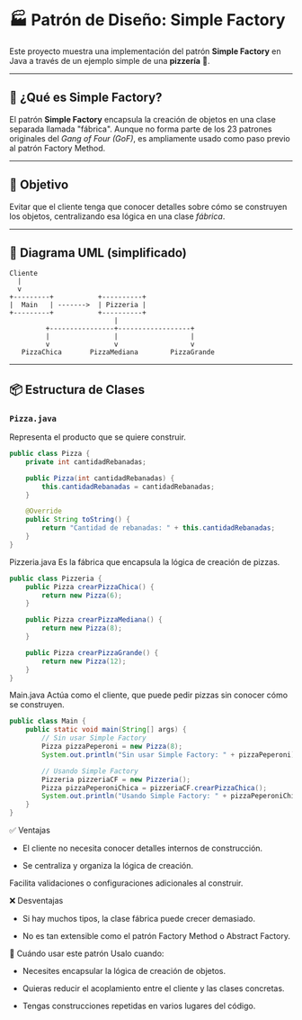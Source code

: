 # 🏭 Patrón de Diseño: Simple Factory

Este proyecto muestra una implementación del patrón **Simple Factory** en Java a través de un ejemplo simple de una **pizzería** 🍕.

---

## 📌 ¿Qué es Simple Factory?

El patrón **Simple Factory** encapsula la creación de objetos en una clase separada llamada "fábrica". Aunque no forma parte de los 23 patrones originales del *Gang of Four (GoF)*, es ampliamente usado como paso previo al patrón Factory Method.

---

## 🎯 Objetivo

Evitar que el cliente tenga que conocer detalles sobre cómo se construyen los objetos, centralizando esa lógica en una clase *fábrica*.

---

## 🧩 Diagrama UML (simplificado)

```plaintext
Cliente
  |
  v
+---------+           +----------+
|  Main   | ------->  | Pizzeria |
+---------+           +----------+
                          |
         +----------------+------------------+
         |                |                  |
         v                v                  v
   PizzaChica       PizzaMediana        PizzaGrande

```
---

## 📦 Estructura de Clases

### `Pizza.java`

Representa el producto que se quiere construir.

```java
public class Pizza {
    private int cantidadRebanadas;

    public Pizza(int cantidadRebanadas) {
        this.cantidadRebanadas = cantidadRebanadas;
    }

    @Override
    public String toString() {
        return "Cantidad de rebanadas: " + this.cantidadRebanadas;
    }
}

```

Pizzeria.java
Es la fábrica que encapsula la lógica de creación de pizzas.

```java
public class Pizzeria {
    public Pizza crearPizzaChica() {
        return new Pizza(6);
    }

    public Pizza crearPizzaMediana() {
        return new Pizza(8);
    }

    public Pizza crearPizzaGrande() {
        return new Pizza(12);
    }
}

```

Main.java
Actúa como el cliente, que puede pedir pizzas sin conocer cómo se construyen.

```java
public class Main {
    public static void main(String[] args) {
        // Sin usar Simple Factory
        Pizza pizzaPeperoni = new Pizza(8);
        System.out.println("Sin usar Simple Factory: " + pizzaPeperoni);

        // Usando Simple Factory
        Pizzeria pizzeriaCF = new Pizzeria();
        Pizza pizzaPeperoniChica = pizzeriaCF.crearPizzaChica();
        System.out.println("Usando Simple Factory: " + pizzaPeperoniChica);
    }
}
```

✅ Ventajas

 - El cliente no necesita conocer detalles internos de construcción.

 - Se centraliza y organiza la lógica de creación.

Facilita validaciones o configuraciones adicionales al construir.

❌ Desventajas
 - Si hay muchos tipos, la clase fábrica puede crecer demasiado.

 - No es tan extensible como el patrón Factory Method o Abstract Factory.

 🧠 Cuándo usar este patrón
Usalo cuando:

 - Necesites encapsular la lógica de creación de objetos.

 - Quieras reducir el acoplamiento entre el cliente y las clases concretas.

 - Tengas construcciones repetidas en varios lugares del código.

 
